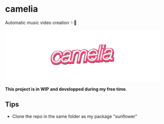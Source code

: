 # camelia
Automatic music video creation ✨🌸

![camelia logo](design_assets/logo.gif)

**This project is in WIP and developped during my free time.**

## Tips

- Clone the repo in the same folder as my package "sunflower"
